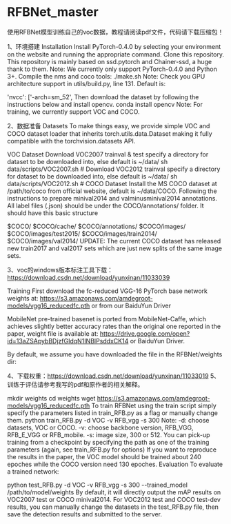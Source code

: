 # RFBNet_master

使用RFBNet模型训练自己的voc数据，教程请阅读pdf文件，代码请下载压缩包！

1、环境搭建
  Installation
Install PyTorch-0.4.0 by selecting your environment on the website and running the appropriate command.
Clone this repository. This repository is mainly based on ssd.pytorch and Chainer-ssd, a huge thank to them.
Note: We currently only support PyTorch-0.4.0 and Python 3+.
Compile the nms and coco tools:
./make.sh
Note: Check you GPU architecture support in utils/build.py, line 131. Default is:

'nvcc': ['-arch=sm_52',
Then download the dataset by following the instructions below and install opencv.
conda install opencv
Note: For training, we currently support VOC and COCO.

2、数据准备
Datasets
To make things easy, we provide simple VOC and COCO dataset loader that inherits torch.utils.data.Dataset making it fully compatible with the torchvision.datasets API.

VOC Dataset
Download VOC2007 trainval & test
  specify a directory for dataset to be downloaded into, else default is ~/data/
sh data/scripts/VOC2007.sh # <directory>
Download VOC2012 trainval
  specify a directory for dataset to be downloaded into, else default is ~/data/
sh data/scripts/VOC2012.sh # <directory>
COCO Dataset
Install the MS COCO dataset at /path/to/coco from official website, default is ~/data/COCO. Following the instructions to prepare minival2014 and valminusminival2014 annotations. All label files (.json) should be under the COCO/annotations/ folder. It should have this basic structure

$COCO/
$COCO/cache/
$COCO/annotations/
$COCO/images/
$COCO/images/test2015/
$COCO/images/train2014/
$COCO/images/val2014/
UPDATE: The current COCO dataset has released new train2017 and val2017 sets which are just new splits of the same image sets.

3、voc的windows版本标注工具下载：https://download.csdn.net/download/yunxinan/11033039

Training
First download the fc-reduced VGG-16 PyTorch base network weights at: https://s3.amazonaws.com/amdegroot-models/vgg16_reducedfc.pth or from our BaiduYun Driver

MobileNet pre-trained basenet is ported from MobileNet-Caffe, which achieves slightly better accuracy rates than the original one reported in the paper, weight file is available at: https://drive.google.com/open?id=13aZSApybBDjzfGIdqN1INBlPsddxCK14 or BaiduYun Driver.

By default, we assume you have downloaded the file in the RFBNet/weights dir:

4、下载权重：https://download.csdn.net/download/yunxinan/11033019
5、训练于评估请参考我写的pdf和原作者的相关解释。

mkdir weights
cd weights
wget https://s3.amazonaws.com/amdegroot-models/vgg16_reducedfc.pth
To train RFBNet using the train script simply specify the parameters listed in train_RFB.py as a flag or manually change them.
python train_RFB.py -d VOC -v RFB_vgg -s 300 
Note:
-d: choose datasets, VOC or COCO.
-v: choose backbone version, RFB_VGG, RFB_E_VGG or RFB_mobile.
-s: image size, 300 or 512.
You can pick-up training from a checkpoint by specifying the path as one of the training parameters (again, see train_RFB.py for options)
If you want to reproduce the results in the paper, the VOC model should be trained about 240 epoches while the COCO version need 130 epoches.
Evaluation
To evaluate a trained network:

python test_RFB.py -d VOC -v RFB_vgg -s 300 --trained_model /path/to/model/weights
By default, it will directly output the mAP results on VOC2007 test or COCO minival2014. For VOC2012 test and COCO test-dev results, you can manually change the datasets in the test_RFB.py file, then save the detection results and submitted to the server.
